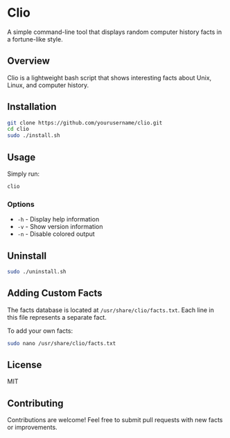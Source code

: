 # Clio

A simple command-line tool that displays random computer history facts in a fortune-like style.

## Overview

Clio is a lightweight bash script that shows interesting facts about Unix, Linux, and computer history. 
## Installation

```bash
git clone https://github.com/yourusername/clio.git
cd clio
sudo ./install.sh
```

## Usage

Simply run:

```bash
clio
```

### Options

- `-h` - Display help information
- `-v` - Show version information
- `-n` - Disable colored output

## Uninstall

```bash
sudo ./uninstall.sh
```

## Adding Custom Facts

The facts database is located at `/usr/share/clio/facts.txt`. Each line in this file represents a separate fact.

To add your own facts:

```bash
sudo nano /usr/share/clio/facts.txt
```

## License

MIT

## Contributing

Contributions are welcome! Feel free to submit pull requests with new facts or improvements.
